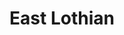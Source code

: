 ---
schema: default
title: East Lothian
description: Health and social care partnership for the East Lothian area
logo: ''
type:
- Other Scottish Govt agency
portal_url: ''
org_url: 
twitter_handle: 
wikidata_qid: Q108836997
wdtk_id: 
---